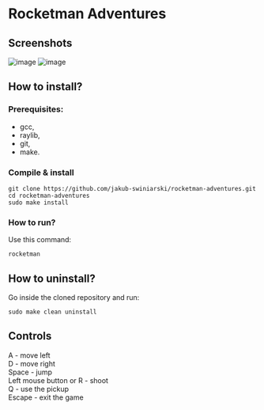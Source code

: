 # Rocketman Adventures
## Screenshots
![image](https://github.com/jakub-swiniarski/rocketman-adventures/assets/77209709/b219e0ed-07e4-4cff-a482-81aa55bbc8d5)
![image](https://github.com/jakub-swiniarski/rocketman-adventures/assets/77209709/09a652b3-0355-493a-b2d8-a47b17cc2aaa)

## How to install?
### Prerequisites:
- gcc,
- raylib,
- git,
- make.

### Compile & install
```shell
git clone https://github.com/jakub-swiniarski/rocketman-adventures.git
cd rocketman-adventures
sudo make install
```

### How to run?
Use this command:
```shell
rocketman
```

## How to uninstall?
Go inside the cloned repository and run: <br/>
```shell
sudo make clean uninstall
```

## Controls
A - move left <br/>
D - move right <br/>
Space - jump <br/>
Left mouse button or R - shoot <br/>
Q - use the pickup <br/>
Escape - exit the game
